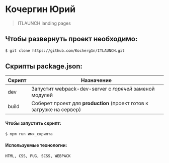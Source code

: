 # Кочергин Юрий

> ITLAUNCH landing pages

## Чтобы развернуть проект необходимо:

```sh
$ git clone https://github.com/Kocherg1n/ITLAUNCH.git
```

## Скрипты package.json:

| Скрипт | Назначение                                                                                   |
| ------ | -------------------------------------------------------------------------------------------- |
| dev    | Запустит webpack-dev-server с _горячей_ заменой модулей                                      |
| build  | Соберет проект для **production** (проект готов к загрузке на сервер)                        |

#### Чтобы запустить скрипт:

```sh
$ npm run имя_скрипта
```
#### Используемые технологии:

```sh
HTML, CSS, PUG, SCSS, WEBPACK
```
